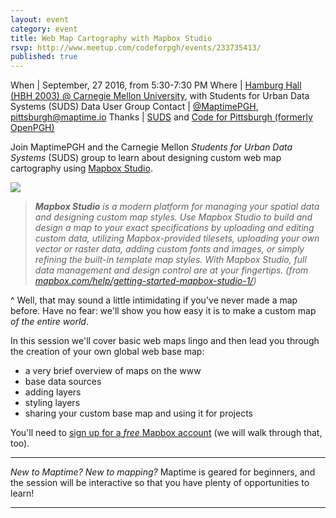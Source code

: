 ```yaml
---
layout: event
category: event
title: Web Map Cartography with Mapbox Studio
rsvp: http://www.meetup.com/codeforpgh/events/233735413/
published: true
---
```


When | September, 27 2016, from 5:30-7:30 PM
Where | [Hamburg Hall (HBH 2003) @ Carnegie Mellon University](https://www.google.com/maps/place/Hamburg+Hall/@40.4441767,-79.9455595,15z/data=!4m5!3m4!1s0x0:0x4bee170862d2ca08!8m2!3d40.4441767!4d-79.9455595), with Students for Urban Data Systems (SUDS) Data User Group
Contact	| [@MaptimePGH](http://twitter.com/maptimePGH), [pittsburgh@maptime.io](mailto:pittsburgh@maptime.io)
Thanks | [SUDS](https://thebridge.cmu.edu/organization/SUDS) and [Code for Pittsburgh (formerly OpenPGH)](http://codeforpittsburgh.github.io)

Join MaptimePGH and the Carnegie Mellon *Students for Urban Data Systems* (SUDS) group to learn about designing custom web map cartography using [Mapbox Studio](https://www.mapbox.com/studio/).

<a href="https://www.mapbox.com/help/getting-started-mapbox-studio-2/"><img style="position:relative;left:0px;" src="https://www.mapbox.com/help/img/studio/editor-new-layer.gif"/></a>

> ***Mapbox Studio** is a modern platform for managing your spatial data and designing custom map styles. Use Mapbox Studio to build and design a map to your exact specifications by uploading and editing custom data, utilizing Mapbox-provided tilesets, uploading your own vector or raster data, adding custom fonts and images, or simply refining the built-in template map styles. With Mapbox Studio, full data management and design control are at your fingertips. (from [mapbox.com/help/getting-started-mapbox-studio-1/](https://www.mapbox.com/help/getting-started-mapbox-studio-1/))*

^ Well, that may sound a little intimidating if you've never made a map before. Have no fear: we'll show you how easy it is to make a custom map *of the entire world*.

In this session we'll cover basic web maps lingo and then lead you through the creation of your own global web base map:

* a very brief overview of maps on the www
* base data sources
* adding layers
* styling layers
* sharing your custom base map and using it for projects

You'll need to [sign up for a *free* Mapbox account](https://www.mapbox.com/signup/) (we will walk through that, too).

---

*New to Maptime? New to mapping?* Maptime is geared for beginners, and the session will be interactive so that you have plenty of opportunities to learn!

---
